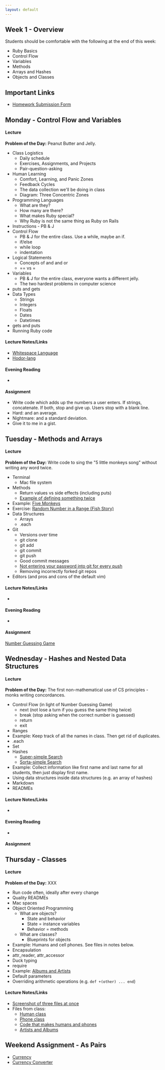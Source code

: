 ```yaml
---
layout: default
---
```


## Week 1 - Overview

Students should be comfortable with the following at the end of this week:

* Ruby Basics
* Control Flow
* Variables
* Methods
* Arrays and Hashes
* Objects and Classes


## Important Links

* [Homework Submission Form](http://goo.gl/forms/o9so3mi9Sd)


## Monday - Control Flow and Variables

#### Lecture

**Problem of the Day:** Peanut Butter and Jelly.

* Class Logistics
  * Daily schedule
  * Exercises, Assignments, and Projects
  * Pair-question-asking
* Human Learning
  * Comfort, Learning, and Panic Zones
  * Feedback Cycles
  * The data collection we'll be doing in class
  * Diagram: Three Concentric Zones
* Programming Languages
  * What are they?
  * How many are there?
  * What makes Ruby special?
  * Why Ruby is not the same thing as Ruby on Rails
* Instructions - PB & J
* Control Flow
  * PB & J for the entire class.  Use a while, maybe an if.
  * if/else
  * while loop
  * indentation
* Logical Statements
  * Concepts of and and or
  * == vs =
* Variables
  * PB & J for the entire class, everyone wants a different jelly.
  * The two hardest problems in computer science
* puts and gets
* Data Types
  * Strings
  * Integers
  * Floats
  * Dates
  * Datetimes
* gets and puts
* Running Ruby code

#### Lecture Notes/Links

* [Whitespace Language](http://en.wikipedia.org/wiki/Whitespace_%28programming_language%29#Sample_code)
* [Hodor-lang](http://www.hodor-lang.org/)

#### Evening Reading

*

#### Assignment

* Write code which adds up the numbers a user enters.  If strings, concatenate.  If both, stop and give up.  Users stop with a blank line.
* Hard: and an average.
* Nightmare: and a standard deviation.
* Give it to me in a gist.


## Tuesday - Methods and Arrays

#### Lecture

**Problem of the Day:** Write code to sing the "5 little monkeys song" without writing any word twice.

* Terminal
  * Mac file system
* Methods
  * Return values vs side effects (including puts)
  * [Example of defining something twice](w1-4/double_def.rb)
* Example: [Five Monkeys](https://github.com/masonfmatthews/rails_assignments/tree/master/exercises/monkeys_jumping_on_the_bed)
* Exercise: [Random Number in a Range (Fish Story)](https://github.com/masonfmatthews/rails_assignments/tree/master/exercises/random_in_range)
* Data Structures
  * Arrays
  * .each
* Git
  * Versions over time
  * git clone
  * git add
  * git commit
  * git push
  * Good commit messages
  * [Not entering your password into git for every push](https://help.github.com/articles/caching-your-github-password-in-git/)
  * Removing incorrectly forked git repos
* Editors (and pros and cons of the default vim)

#### Lecture Notes/Links

*

#### Evening Reading

*

#### Assignment

[Number Guessing Game](https://github.com/tiyd-rails-2015-05/number_guessing)


## Wednesday - Hashes and Nested Data Structures

#### Lecture

**Problem of the Day:** The first non-mathematical use of CS principles - monks writing concordances.

* Control Flow (in light of Number Guessing Game)
  * next (not lose a turn if you guess the same thing twice)
  * break (stop asking when the correct number is guessed)
  * return
  * exit
* Ranges
* Example: Keep track of all the names in class.  Then get rid of duplicates.
* .each
* Set
* Hashes
  * [Super-simple Search](https://github.com/masonfmatthews/rails_assignments/tree/master/exercises/super_simple_search)
  * [Sorta-simple Search](https://github.com/masonfmatthews/rails_assignments/tree/master/exercises/sorta_simple_search)
* Example: Collect information like first name and last name for all students, then just display first name.
* Using data structures inside data structures (e.g. an array of hashes)
* Markdown
* READMEs

#### Lecture Notes/Links

*

#### Evening Reading

*

#### Assignment



## Thursday - Classes

#### Lecture

**Problem of the Day:** XXX

* Run code often, ideally after every change
* Quality READMEs
* Mac spaces
* Object Oriented Programming
  * What are objects?
    * State and behavior
    * State = instance variables
    * Behavior = methods
  * What are classes?
    * Blueprints for objects
* Example: Humans and cell phones.  See files in notes below.
* Encapsulation
* attr_reader, attr_accessor
* Duck typing
* require
* Example: [Albums and Artists](https://github.com/masonfmatthews/rails_assignments/tree/master/exercises/albums_and_artists)
* Default parameters
* Overriding arithmetic operations (e.g. `def +(other) ... end`)

#### Lecture Notes/Links

* [Screenshot of three files at once](w1-3/screenshot.png)
* Files from class:
  * [Human class](w1-3/human.rb)
  * [Phone class](w1-3/phone.rb)
  * [Code that makes humans and phones](w1-3/w1wb.rb)
  * [Artists and Albums](w1-3/artists_and_albums.rb)


## Weekend Assignment - As Pairs

* [Currency](https://github.com/tiyd-rails-2015-01/currency)
* [Currency Converter](https://github.com/tiyd-rails-2015-01/currency_converter)
